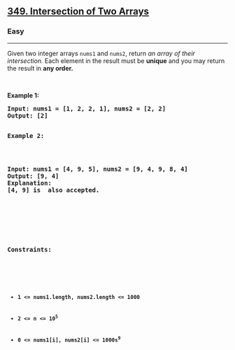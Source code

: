 <h2><a href="https://leetcode.com/problems/intersection-of-two-arrays/description/">349. Intersection of Two Arrays</a></h2><h3>Easy</h3><hr><div><p>Given two integer arrays <code>nums1</code> and <code>nums2</code>, return <em>an array of their intersection.</em> Each element in the result must be <strong>unique</strong> and you may return the result in <strong> any order.</p>

<p>&nbsp;</p>
<p><strong class="example">Example 1:</strong></p>

<pre><strong>Input:</strong> nums1 = [1, 2, 2, 1], nums2 = [2, 2]
<strong>Output:</strong> [2]

<p><strong class="example">Example 2:</strong></p>

<pre><strong>Input:</strong> nums1 = [4, 9, 5], nums2 = [9, 4, 9, 8, 4]
<strong>Output:</strong> [9, 4]
<strong>Explanation:</strong>
[4, 9] is  also accepted.
</pre>

<p>&nbsp;</p>
<p><strong>Constraints:</strong></p>

<ul>
	<li><code>1 &lt;= nums1.length, nums2.length &lt;= 1000</code></li>
	<li><code>2 &lt;= n &lt;= 10<sup>5</sup></code></li>
	<li><code>0 &lt;= nums1[i], nums2[i] &lt;= 1000s<sup>9</sup></code></li>
</ul>
</div>
